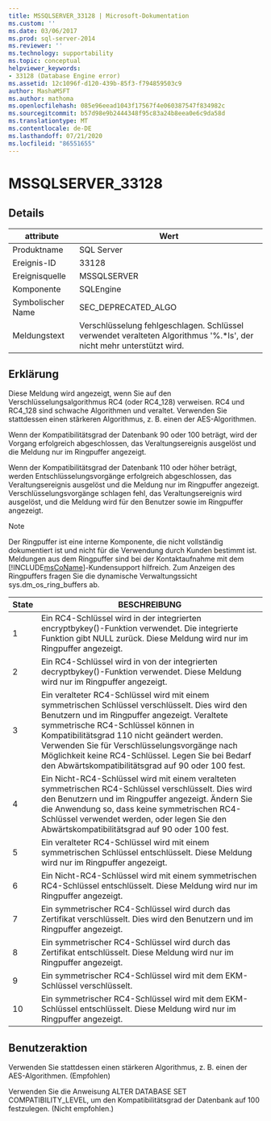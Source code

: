 ```yaml
---
title: MSSQLSERVER_33128 | Microsoft-Dokumentation
ms.custom: ''
ms.date: 03/06/2017
ms.prod: sql-server-2014
ms.reviewer: ''
ms.technology: supportability
ms.topic: conceptual
helpviewer_keywords:
- 33128 (Database Engine error)
ms.assetid: 12c1096f-d120-439b-85f3-f794859503c9
author: MashaMSFT
ms.author: mathoma
ms.openlocfilehash: 085e96eead1043f17567f4e060387547f834982c
ms.sourcegitcommit: b57d98e9b2444348f95c83a24b8eea0e6c9da58d
ms.translationtype: MT
ms.contentlocale: de-DE
ms.lasthandoff: 07/21/2020
ms.locfileid: "86551655"
---
```

# <a name="mssqlserver_33128"></a>MSSQLSERVER_33128
    
## <a name="details"></a>Details  
  
|attribute|Wert|  
|-|-|  
|Produktname|SQL Server|  
|Ereignis-ID|33128|  
|Ereignisquelle|MSSQLSERVER|  
|Komponente|SQLEngine|  
|Symbolischer Name|SEC_DEPRECATED_ALGO|  
|Meldungstext|Verschlüsselung fehlgeschlagen. Schlüssel verwendet veralteten Algorithmus '%.*ls', der nicht mehr unterstützt wird.|  
  
## <a name="explanation"></a>Erklärung  
 Diese Meldung wird angezeigt, wenn Sie auf den Verschlüsselungsalgorithmus RC4 (oder RC4_128) verweisen. RC4 und RC4_128 sind schwache Algorithmen und veraltet. Verwenden Sie stattdessen einen stärkeren Algorithmus, z. B. einen der AES-Algorithmen.  
  
 Wenn der Kompatibilitätsgrad der Datenbank 90 oder 100 beträgt, wird der Vorgang erfolgreich abgeschlossen, das Veraltungsereignis ausgelöst und die Meldung nur im Ringpuffer angezeigt.  
  
 Wenn der Kompatibilitätsgrad der Datenbank 110 oder höher beträgt, werden Entschlüsselungsvorgänge erfolgreich abgeschlossen, das Veraltungsereignis ausgelöst und die Meldung nur im Ringpuffer angezeigt. Verschlüsselungsvorgänge schlagen fehl, das Veraltungsereignis wird ausgelöst, und die Meldung wird für den Benutzer sowie im Ringpuffer angezeigt.  
  
> [!NOTE]  
>  Der Ringpuffer ist eine interne Komponente, die nicht vollständig dokumentiert ist und nicht für die Verwendung durch Kunden bestimmt ist. Meldungen aus dem Ringpuffer sind bei der Kontaktaufnahme mit dem [!INCLUDE[msCoName](../../includes/msconame-md.md)]-Kundensupport hilfreich. Zum Anzeigen des Ringpuffers fragen Sie die dynamische Verwaltungssicht sys.dm_os_ring_buffers ab.  
  
|State|BESCHREIBUNG|  
|-----------|-----------------|  
|1|Ein RC4-Schlüssel wird in der integrierten encryptbykey()-Funktion verwendet. Die integrierte Funktion gibt NULL zurück. Diese Meldung wird nur im Ringpuffer angezeigt.|  
|2|Ein RC4-Schlüssel wird in von der integrierten decryptbykey()-Funktion verwendet. Diese Meldung wird nur im Ringpuffer angezeigt.|  
|3|Ein veralteter RC4-Schlüssel wird mit einem symmetrischen Schlüssel verschlüsselt. Dies wird den Benutzern und im Ringpuffer angezeigt. Veraltete symmetrische RC4-Schlüssel können in Kompatibilitätsgrad 110 nicht geändert werden. Verwenden Sie für Verschlüsselungsvorgänge nach Möglichkeit keine RC4-Schlüssel. Legen Sie bei Bedarf den Abwärtskompatibilitätsgrad auf 90 oder 100 fest.|  
|4|Ein Nicht-RC4-Schlüssel wird mit einem veralteten symmetrischen RC4-Schlüssel verschlüsselt. Dies wird den Benutzern und im Ringpuffer angezeigt. Ändern Sie die Anwendung so, dass keine symmetrischen RC4-Schlüssel verwendet werden, oder legen Sie den Abwärtskompatibilitätsgrad auf 90 oder 100 fest.|  
|5|Ein veralteter RC4-Schlüssel wird mit einem symmetrischen Schlüssel entschlüsselt. Diese Meldung wird nur im Ringpuffer angezeigt.|  
|6|Ein Nicht-RC4-Schlüssel wird mit einem symmetrischen RC4-Schlüssel entschlüsselt. Diese Meldung wird nur im Ringpuffer angezeigt.|  
|7|Ein symmetrischer RC4-Schlüssel wird durch das Zertifikat verschlüsselt. Dies wird den Benutzern und im Ringpuffer angezeigt.|  
|8|Ein symmetrischer RC4-Schlüssel wird durch das Zertifikat entschlüsselt. Diese Meldung wird nur im Ringpuffer angezeigt.|  
|9|Ein symmetrischer RC4-Schlüssel wird mit dem EKM-Schlüssel verschlüsselt.|  
|10|Ein symmetrischer RC4-Schlüssel wird mit dem EKM-Schlüssel entschlüsselt. Diese Meldung wird nur im Ringpuffer angezeigt.|  
  
## <a name="user-action"></a>Benutzeraktion  
 Verwenden Sie stattdessen einen stärkeren Algorithmus, z. B. einen der AES-Algorithmen. (Empfohlen)  
  
 Verwenden Sie die Anweisung ALTER DATABASE SET COMPATIBILITY_LEVEL, um den Kompatibilitätsgrad der Datenbank auf 100 festzulegen. (Nicht empfohlen.)  
  
  

